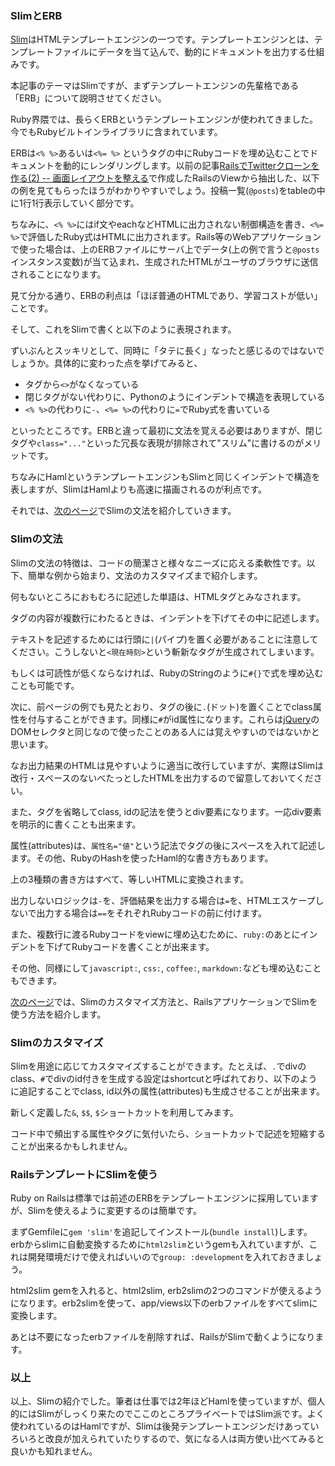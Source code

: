 ### SlimとERB

[Slim](http://slim-lang.com/)はHTMLテンプレートエンジンの一つです。テンプレートエンジンとは、テンプレートファイルにデータを当て込んで、動的にドキュメントを出力する仕組みです。

本記事のテーマはSlimですが、まずテンプレートエンジンの先輩格である「ERB」について説明させてください。

Ruby界隈では、長らくERBというテンプレートエンジンが使われてきました。今でもRubyビルトインライブラリに含まれています。

ERBは`<% %>`あるいは`<%= %>` というタグの中にRubyコードを埋め込むことでドキュメントを動的にレンダリングします。以前の記事[RailsでTwitterクローンを作る(2) -- 画面レイアウトを整える](http://allabout.co.jp/gm/gc/441740/)で作成したRailsのViewから抽出した、以下の例を見てもらったほうがわかりやすいでしょう。投稿一覧(`@posts`)をtableの中に1行1行表示していく部分です。

<script src="https://gist.github.com/memerelics/b21c799d133c77707f90.js?file=sample.erb"></script>

ちなみに、`<% %>`にはif文やeachなどHTMLに出力されない制御構造を書き、`<%= %>`で評価したRuby式はHTMLに出力されます。Rails等のWebアプリケーションで使った場合は、上のERBファイルにサーバ上でデータ(上の例で言うと`@posts`インスタンス変数)が当て込まれ、生成されたHTMLがユーザのブラウザに送信されることになります。

見て分かる通り、ERBの利点は「ほぼ普通のHTMLであり、学習コストが低い」ことです。

そして、これをSlimで書くと以下のように表現されます。

<script src="https://gist.github.com/memerelics/b21c799d133c77707f90.js?file=sample.slim"></script>

ずいぶんとスッキリとして、同時に「タテに長く」なったと感じるのではないでしょうか。具体的に変わった点を挙げてみると、

* タグから`<>`がなくなっている
* 閉じタグがない代わりに、Pythonのようにインデントで構造を表現している
* `<% %>`の代わりに`-`、`<%= %>`の代わりに`=`でRuby式を書いている

といったところです。ERBと違って最初に文法を覚える必要はありますが、閉じタグや`class="..."`といった冗長な表現が排除されて"スリム"に書けるのがメリットです。

ちなみにHamlというテンプレートエンジンもSlimと同じくインデントで構造を表しますが、SlimはHamlよりも高速に描画されるのが利点です。


それでは、[次のページ](/gm/gc/443374/2/)でSlimの文法を紹介していきます。

<div style="page-break-after: always"><span style="display: none">&nbsp;</span></div>


### Slimの文法

Slimの文法の特徴は、コードの簡潔さと様々なニーズに応える柔軟性です。以下、簡単な例から始まり、文法のカスタマイズまで紹介します。

何もないところにおもむろに記述した単語は、HTMLタグとみなされます。

<script src="https://gist.github.com/memerelics/b21c799d133c77707f90.js?file=title.slim"></script>

<script src="https://gist.github.com/memerelics/b21c799d133c77707f90.js?file=title.html"></script>

タグの内容が複数行にわたるときは、インデントを下げてその中に記述します。

<script src="https://gist.github.com/memerelics/b21c799d133c77707f90.js?file=title2.slim"></script>

<script src="https://gist.github.com/memerelics/b21c799d133c77707f90.js?file=title2.html"></script>

テキストを記述するためには行頭に`|`(パイプ)を置く必要があることに注意してください。こうしないと`<現在時刻>`という斬新なタグが生成されてしまいます。

もしくは可読性が低くならなければ、RubyのStringのように`#{}`で式を埋め込むことも可能です。

<script src="https://gist.github.com/memerelics/b21c799d133c77707f90.js?file=title3.slim"></script>

次に、前ページの例でも見たとおり、タグの後に`.`(ドット)を置くことでclass属性を付与することができます。同様に`#`がid属性になります。これらは[jQuery](http://jquery.com/)のDOMセレクタと同じなので使ったことのある人には覚えやすいのではないかと思います。

<script src="https://gist.github.com/memerelics/b21c799d133c77707f90.js?file=tab.slim"></script>

<script src="https://gist.github.com/memerelics/b21c799d133c77707f90.js?file=tab.html"></script>

なお出力結果のHTMLは見やすいように適当に改行していますが、実際はSlimは改行・スペースのないべたっとしたHTMLを出力するので留意しておいてください。

また、タグを省略してclass, idの記法を使うとdiv要素になります。一応div要素を明示的に書くことも出来ます。

<script src="https://gist.github.com/memerelics/b21c799d133c77707f90.js?file=div.slim"></script>

<script src="https://gist.github.com/memerelics/b21c799d133c77707f90.js?file=div.html"></script>

属性(attributes)は、`属性名="値"`という記法でタグの後にスペースを入れて記述します。その他、RubyのHashを使ったHaml的な書き方もあります。

<script src="https://gist.github.com/memerelics/b21c799d133c77707f90.js?file=attr.slim"></script>

上の3種類の書き方はすべて、等しいHTMLに変換されます。

<script src="https://gist.github.com/memerelics/b21c799d133c77707f90.js?file=attr.html"></script>

出力しないロジックは`-`を、評価結果を出力する場合は`=`を、HTMLエスケープしないで出力する場合は`==`をそれぞれRubyコードの前に付けます。

<script src="https://gist.github.com/memerelics/b21c799d133c77707f90.js?file=logic.slim"></script>

また、複数行に渡るRubyコードをviewに埋め込むために、`ruby:`のあとにインデントを下げてRubyコードを書くことが出来ます。

<script src="https://gist.github.com/memerelics/b21c799d133c77707f90.js?file=ruby.slim"></script>

その他、同様にして`javascript:`, `css:`, `coffee:`, `markdown:`なども埋め込むこともできます。

[次のページ](/gm/gc/443374/3/)では、Slimのカスタマイズ方法と、RailsアプリケーションでSlimを使う方法を紹介します。

<div style="page-break-after: always"><span style="display: none">&nbsp;</span></div>


### Slimのカスタマイズ

Slimを用途に応じてカスタマイズすることができます。たとえば、`.`でdivのclass、`#`でdivのid付きを生成する設定はshortcutと呼ばれており、以下のように追記することでclass, id以外の属性(attributes)も生成させることが出来ます。

<script src="https://gist.github.com/memerelics/b21c799d133c77707f90.js?file=engine.rb"></script>

新しく定義した`&`, `$$`, `$`ショートカットを利用してみます。

<script src="https://gist.github.com/memerelics/b21c799d133c77707f90.js?file=short.slim"></script>

<script src="https://gist.github.com/memerelics/b21c799d133c77707f90.js?file=short.html"></script>

コード中で頻出する属性やタグに気付いたら、ショートカットで記述を短縮することが出来るかもしれません。


### RailsテンプレートにSlimを使う

Ruby on Railsは標準では前述のERBをテンプレートエンジンに採用していますが、Slimを使えるように変更するのは簡単です。

まずGemfileに`gem 'slim'`を追記してインストール(`bundle install`)します。erbからslimに自動変換するために`html2slim`というgemも入れていますが、これは開発環境だけで使えればいいので`group: :development`を入れておきましょう。

<script src="https://gist.github.com/memerelics/b21c799d133c77707f90.js?file=gemfile.rb"></script>

<script src="https://gist.github.com/memerelics/b21c799d133c77707f90.js?file=bi.sh"></script>

html2slim gemを入れると、html2slim, erb2slimの2つのコマンドが使えるようになります。erb2slimを使って、app/views以下のerbファイルをすべてslimに変換します。

<script src="https://gist.github.com/memerelics/b21c799d133c77707f90.js?file=find.sh"></script>

あとは不要になったerbファイルを削除すれば、RailsがSlimで動くようになります。


### 以上

以上、Slimの紹介でした。筆者は仕事では2年ほどHamlを使っていますが、個人的にはSlimがしっくり来たのでここのところプライベートではSlim派です。よく使われているのはHamlですが、Slimは後発テンプレートエンジンだけあっていろいろと改良が加えられていたりするので、気になる人は両方使い比べてみると良いかも知れません。
